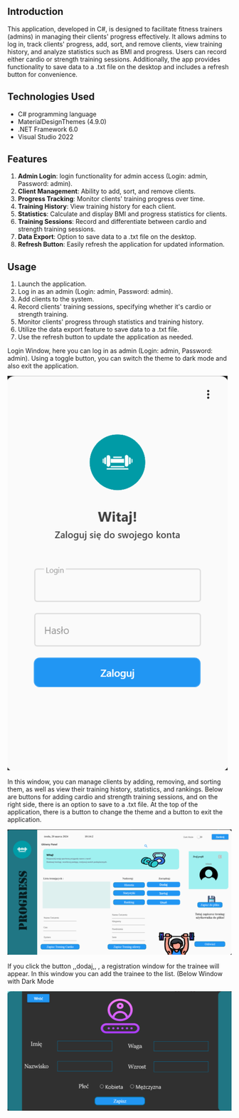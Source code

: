 ## Introduction

This application, developed in C#, is designed to facilitate fitness trainers (admins) in managing their clients' progress effectively. It allows admins to log in, track clients' progress, add, sort, and remove clients, view training history, and analyze statistics such as BMI and progress. Users can record either cardio or strength training sessions. Additionally, the app provides functionality to save data to a .txt file on the desktop and includes a refresh button for convenience.

## Technologies Used

- C# programming language
- MaterialDesignThemes (4.9.0)
- .NET Framework 6.0
- Visual Studio 2022

## Features

1. **Admin Login**: login functionality for admin access (Login: admin, Password: admin).
2. **Client Management**: Ability to add, sort, and remove clients.
3. **Progress Tracking**: Monitor clients' training progress over time.
4. **Training History**: View training history for each client.
5. **Statistics**: Calculate and display BMI and progress statistics for clients.
6. **Training Sessions**: Record and differentiate between cardio and strength training sessions.
7. **Data Export**: Option to save data to a .txt file on the desktop.
8. **Refresh Button**: Easily refresh the application for updated information.

## Usage

1. Launch the application.
2. Log in as an admin (Login: admin, Password: admin).
3. Add clients to the system.
4. Record clients' training sessions, specifying whether it's cardio or strength training.
5. Monitor clients' progress through statistics and training history.
6. Utilize the data export feature to save data to a .txt file.
7. Use the refresh button to update the application as needed.

Login Window, here you can log in as admin (Login: admin, Password: admin). Using a toggle button, you can switch the theme to dark mode and also exit the application.

![loginWindow](login.png)

In this window, you can manage clients by adding, removing, and sorting them, as well as view their training history, statistics, and rankings. Below are buttons for adding cardio and strength training sessions, and on the right side, there is an option to save to a .txt file. At the top of the application, there is a button to change the theme and a button to exit the application.


![MainWindow](main.png)

If you click the button ,,dodaj,, , a registration window for the trainee will appear. In this window you can add the trainee to the list. (Below Window with Dark Mode

![RegisterWindow](register.png)

